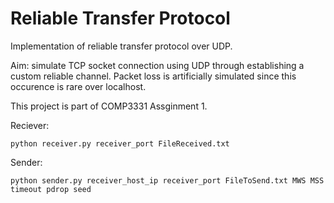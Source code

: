 # Reliable Transfer Protocol

Implementation of reliable transfer protocol over UDP.

Aim: simulate TCP socket connection using UDP through establishing a custom reliable channel. Packet loss is artificially simulated since this occurence is rare over localhost. 

This project is part of COMP3331 Assginment 1.

Reciever:

``` python receiver.py receiver_port FileReceived.txt ```

Sender:

``` python sender.py receiver_host_ip receiver_port FileToSend.txt MWS MSS timeout pdrop seed ```

